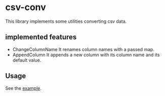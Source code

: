 # csv-conv

This library implements some utilities converting csv data.

## implemented features

- ChangeColumnName
It renames column names with a passed map.
- AppendColumn
It appends a new column with its column name and its default value.

## Usage 

See the [example](./example).